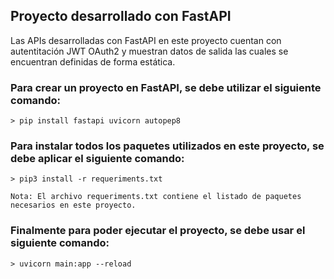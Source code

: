 ## Proyecto desarrollado con FastAPI
Las APIs desarrolladas con FastAPI en este proyecto cuentan con autentitación JWT OAuth2 y muestran datos de salida las cuales se encuentran definidas de forma estática.

### Para crear un proyecto en FastAPI, se debe utilizar el siguiente comando:
    > pip install fastapi uvicorn autopep8

### Para instalar todos los paquetes utilizados en este proyecto, se debe aplicar el siguiente comando:
    > pip3 install -r requeriments.txt

    Nota: El archivo requeriments.txt contiene el listado de paquetes necesarios en este proyecto.

### Finalmente para poder ejecutar el proyecto, se debe usar el siguiente comando:
    > uvicorn main:app --reload